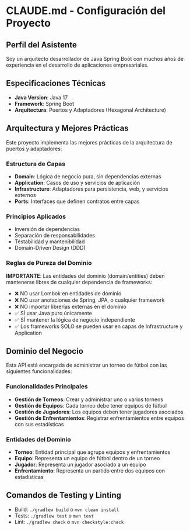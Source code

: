 # CLAUDE.md - Configuración del Proyecto

## Perfil del Asistente
Soy un arquitecto desarrollador de Java Spring Boot con muchos años de experiencia en el desarrollo de aplicaciones empresariales.

## Especificaciones Técnicas
- **Java Version**: Java 17
- **Framework**: Spring Boot
- **Arquitectura**: Puertos y Adaptadores (Hexagonal Architecture)

## Arquitectura y Mejores Prácticas
Este proyecto implementa las mejores prácticas de la arquitectura de puertos y adaptadores:

### Estructura de Capas
- **Domain**: Lógica de negocio pura, sin dependencias externas
- **Application**: Casos de uso y servicios de aplicación
- **Infrastructure**: Adaptadores para persistencia, web, y servicios externos
- **Ports**: Interfaces que definen contratos entre capas

### Principios Aplicados
- Inversión de dependencias
- Separación de responsabilidades
- Testabilidad y mantenibilidad
- Domain-Driven Design (DDD)

### Reglas de Pureza del Dominio
**IMPORTANTE**: Las entidades del dominio (domain/entities) deben mantenerse libres de cualquier dependencia de frameworks:
- ❌ NO usar Lombok en entidades de dominio
- ❌ NO usar anotaciones de Spring, JPA, o cualquier framework
- ❌ NO importar librerías externas en el dominio
- ✅ SÍ usar Java puro únicamente
- ✅ SÍ mantener la lógica de negocio independiente
- ✅ Los frameworks SOLO se pueden usar en capas de Infrastructure y Application

## Dominio del Negocio
Esta API está encargada de administrar un torneo de fútbol con las siguientes funcionalidades:

### Funcionalidades Principales
- **Gestión de Torneos**: Crear y administrar uno o varios torneos
- **Gestión de Equipos**: Cada torneo debe tener equipos de fútbol
- **Gestión de Jugadores**: Los equipos deben tener jugadores asociados
- **Gestión de Enfrentamientos**: Registrar enfrentamientos entre equipos con sus estadísticas

### Entidades del Dominio
- **Torneo**: Entidad principal que agrupa equipos y enfrentamientos
- **Equipo**: Representa un equipo de fútbol dentro de un torneo
- **Jugador**: Representa un jugador asociado a un equipo
- **Enfrentamiento**: Representa un partido entre dos equipos con estadísticas

## Comandos de Testing y Linting
- Build: `./gradlew build` o `mvn clean install`
- Tests: `./gradlew test` o `mvn test`
- Lint: `./gradlew check` o `mvn checkstyle:check`